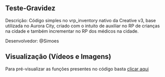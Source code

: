 ## Teste-Gravidez 
Descrição: Código simples no vrp_inventory nativo da Creative v3, base utilizada no Aurora City, criado com o intuito de auxiliar no RP de crianças na cidade e também incrementar no RP dos médicos na cidade.

Desenvolvedor: @Simoes

## Visualização (Vídeos e Imagens)

Para pré-visualizar as funções presentes no código basta [clicar aqui](https://www.google.com)
